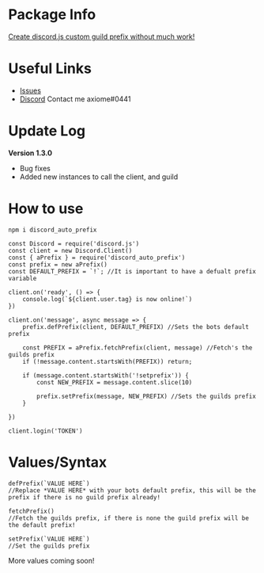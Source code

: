 # Package Info

[Create discord.js custom guild prefix without much work!](https://www.npmjs.com/package/discord_auto_prefix)

# Useful Links

- [Issues](https://github.com/TheAxiome/discord_auto_prefix/issues)
- [Discord](https://discord.gg/ZbKVPY5) Contact me axiome#0441

# Update Log

**Version 1.3.0**
- Bug fixes
- Added new instances to call the client, and guild

# How to use

`npm i discord_auto_prefix`

```
const Discord = require('discord.js')
const client = new Discord.Client()
const { aPrefix } = require('discord_auto_prefix')
const prefix = new aPrefix()
const DEFAULT_PREFIX = `!`; //It is important to have a defualt prefix variable

client.on('ready', () => {
    console.log(`${client.user.tag} is now online!`)
})

client.on('message', async message => {
    prefix.defPrefix(client, DEFAULT_PREFIX) //Sets the bots default prefix

    const PREFIX = aPrefix.fetchPrefix(client, message) //Fetch's the guilds prefix
    if (!message.content.startsWith(PREFIX)) return;

    if (message.content.startsWith('!setprefix')) {
        const NEW_PREFIX = message.content.slice(10)

        prefix.setPrefix(message, NEW_PREFIX) //Sets the guilds prefix
    }

})

client.login('TOKEN')
```

# Values/Syntax

```
defPrefix(`VALUE HERE`) 
//Replace *VALUE HERE* with your bots default prefix, this will be the prefix if there is no guild prefix already!
```

```
fetchPrefix()
//Fetch the guilds prefix, if there is none the guild prefix will be the default prefix!
```

```
setPrefix(`VALUE HERE`)
//Set the guilds prefix
```

More values coming soon!
